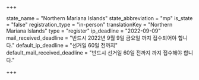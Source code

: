 +++

state_name = "Northern Mariana Islands"
state_abbreviation = "mp"
is_state = "false"
registration_type = "in-person"
translationKey = "Northern Mariana Islands"
type = "register"
ip_deadline = "2022-09-09"
mail_received_deadline = "반드시 2022년 9월 9일 금요일 까지 접수되어야 합니다."
default_ip_deadline = "선거일 60일 전까지"
default_mail_received_deadline = "반드시 선거일 60일 전까지 까지 접수해야 합니다."

+++